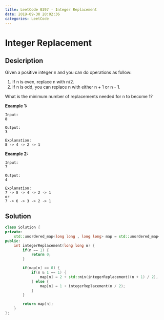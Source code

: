 ```yaml
---
title: LeetCode 0397 - Integer Replacement
date: 2019-09-30 20:02:36
categories: LeetCode
---
```

# Integer Replacement

<!--more-->

## Desicription

Given a positive integer n and you can do operations as follow:

1.  If n is even, replace n with n/2.
2. If n is odd, you can replace n with either n + 1 or n - 1.
   
What is the minimum number of replacements needed for n to become 1?

**Example 1:**

```
Input:
8

Output:
3

Explanation:
8 -> 4 -> 2 -> 1
```

**Example 2:**

```
Input:
7

Output:
4

Explanation:
7 -> 8 -> 4 -> 2 -> 1
or
7 -> 6 -> 3 -> 2 -> 1
```

## Solution

```cpp
class Solution {
private:
    std::unordered_map<long long , long long> map = std::unordered_map<long long, long long>{};
public:
    int integerReplacement(long long n) {
        if(n == 1) {
            return 0;
        }

        if(map[n] == 0) {
            if(n & 1 == 1) {
                map[n] = 2 + std::min(integerReplacement((n + 1) / 2), integerReplacement((n - 1) / 2));
            } else {
                map[n] = 1 + integerReplacement(n / 2);
            }
        }

        return map[n];
    }
};
```